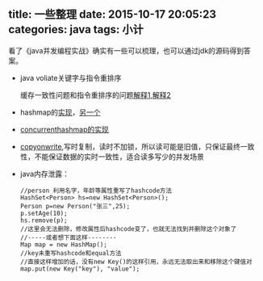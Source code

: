 title: 一些整理
date: 2015-10-17 20:05:23
categories: java
tags: 小计
---
看了《java并发编程实战》确实有一些可以梳理，也可以通过jdk的源码得到答案。  
- java voliate关键字与指令重排序  

  缓存一致性问题和指令重排序的问题[解释1](http://my.oschina.net/chihz/blog/58035),[解释2](http://www.cnblogs.com/dolphin0520/p/3920373.html)

- hashmap的[实现](http://www.360doc.com/content/10/0505/19/495229_26234886.shtml)，[另一个](http://www.nowcoder.com/discuss/1808?type=1&order=0&pos=28&page=0)

- [concurrenthashmap的实现](http://ifeve.com/concurrenthashmap/)
- [copyonwrite](http://ifeve.com/java-copy-on-write/),写时复制，读时不加锁，所以读可能是旧值，只保证最终一致性，不能保证数据的实时一致性，适合读多写少的并发场景
- java内存泄露：
  ```
  //person 利用名字，年龄等属性重写了hashcode方法
  HashSet<Person> hs=new HashSet<Person>();
  Person p=new Person("张三",25);
  p.setAge(10);
  hs.remove(p);
  //这里会无法删除，修改属性后hashcode变了，也就无法找到并删除这个对象了
  //-----或者想下面这样--------
  Map map = new HashMap();
  //key未重写hashcode和equal方法
  //直接这样增加的话，没有new Key()的这样引用，永远无法取出来和移除这个键值对
  map.put(new Key("key"), "value");
  
  ```